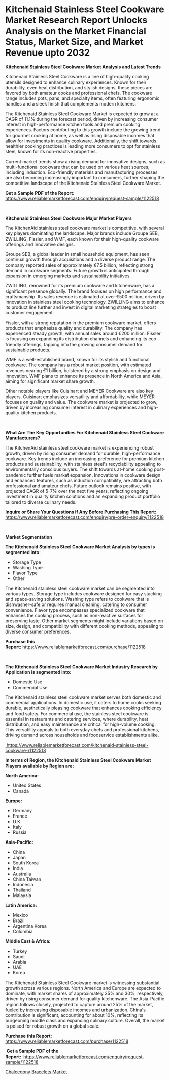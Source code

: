 <p><h1>Kitchenaid Stainless Steel Cookware Market Research Report Unlocks Analysis on the Market Financial Status, Market Size, and Market Revenue upto 2032</h1></p><p><strong>Kitchenaid Stainless Steel Cookware Market Analysis and Latest Trends</strong></p>
<p><p>Kitchenaid Stainless Steel Cookware is a line of high-quality cooking utensils designed to enhance culinary experiences. Known for their durability, even heat distribution, and stylish designs, these pieces are favored by both amateur cooks and professional chefs. The cookware range includes pots, pans, and specialty items, often featuring ergonomic handles and a sleek finish that complements modern kitchens.</p><p>The Kitchenaid Stainless Steel Cookware Market is expected to grow at a CAGR of 11.1% during the forecast period, driven by increasing consumer interest in high-performance kitchen tools and premium cooking experiences. Factors contributing to this growth include the growing trend for gourmet cooking at home, as well as rising disposable incomes that allow for investments in quality cookware. Additionally, the shift towards healthier cooking practices is leading more consumers to opt for stainless steel, known for its non-reactive properties.</p><p>Current market trends show a rising demand for innovative designs, such as multi-functional cookware that can be used on various heat sources, including induction. Eco-friendly materials and manufacturing processes are also becoming increasingly important to consumers, further shaping the competitive landscape of the Kitchenaid Stainless Steel Cookware Market.</p></p>
<p><strong>Get a Sample PDF of the Report:&nbsp;</strong> <a href="https://www.reliablemarketforecast.com/enquiry/request-sample/1122518?utm_campaign=3491&utm_medium=2&utm_source=Github&utm_content=ia&utm_term=05042025&utm_id=kitchenaid-stainless-steel-cookware">https://www.reliablemarketforecast.com/enquiry/request-sample/1122518</a></p>
<p>&nbsp;</p>
<p><strong>Kitchenaid Stainless Steel Cookware Major Market Players</strong></p>
<p><p>The KitchenAid stainless steel cookware market is competitive, with several key players dominating the landscape. Major brands include Groupe SEB, ZWILLING, Fissler, and WMF, each known for their high-quality cookware offerings and innovative designs.</p><p>Groupe SEB, a global leader in small household equipment, has seen continual growth through acquisitions and a diverse product range. The company reported sales of approximately €7.5 billion, reflecting strong demand in cookware segments. Future growth is anticipated through expansion in emerging markets and sustainability initiatives.</p><p>ZWILLING, renowned for its premium cookware and kitchenware, has a significant presence globally. The brand focuses on high performance and craftsmanship. Its sales revenue is estimated at over €500 million, driven by innovation in stainless steel cooking technology. ZWILLING aims to enhance its product line further and invest in digital marketing strategies to boost customer engagement.</p><p>Fissler, with a strong reputation in the premium cookware market, offers products that emphasize quality and durability. The company has experienced steady growth, with annual sales around €200 million. Fissler is focusing on expanding its distribution channels and enhancing its eco-friendly offerings, tapping into the growing consumer demand for sustainable products.</p><p>WMF is a well-established brand, known for its stylish and functional cookware. The company has a robust market position, with estimated revenues nearing €1 billion, bolstered by a strong emphasis on design and innovation. WMF plans to enhance its presence in North America and Asia, aiming for significant market share growth.</p><p>Other notable players like Cuisinart and MEYER Cookware are also key players. Cuisinart emphasizes versatility and affordability, while MEYER focuses on quality and value. The cookware market is projected to grow, driven by increasing consumer interest in culinary experiences and high-quality kitchen products.</p></p>
<p>&nbsp;</p>
<p><strong>What Are The Key Opportunities For Kitchenaid Stainless Steel Cookware Manufacturers?</strong></p>
<p><p>The KitchenAid stainless steel cookware market is experiencing robust growth, driven by rising consumer demand for durable, high-performance cookware. Key trends include an increasing preference for premium kitchen products and sustainability, with stainless steel's recyclability appealing to environmentally conscious buyers. The shift towards at-home cooking post-pandemic further fuels market expansion. Innovations in cookware design and enhanced features, such as induction compatibility, are attracting both professional and amateur chefs. Future outlook remains positive, with projected CAGR of 5-7% over the next five years, reflecting ongoing investment in quality kitchen solutions and an expanding product portfolio tailored to diverse culinary needs.</p></p>
<p><strong>Inquire or Share Your Questions If Any Before Purchasing This Report:</strong> <a href="https://www.reliablemarketforecast.com/enquiry/pre-order-enquiry/1122518?utm_campaign=3491&utm_medium=2&utm_source=Github&utm_content=ia&utm_term=05042025&utm_id=kitchenaid-stainless-steel-cookware">https://www.reliablemarketforecast.com/enquiry/pre-order-enquiry/1122518</a></p>
<p>&nbsp;</p>
<p><strong>Market Segmentation</strong></p>
<p><strong>The Kitchenaid Stainless Steel Cookware Market Analysis by types is segmented into:</strong></p>
<p><ul><li>Storage Type</li><li>Washing Type</li><li>Flavor Type</li><li>Other</li></ul></p>
<p><p>The Kitchenaid stainless steel cookware market can be segmented into various types. Storage type includes cookware designed for easy stacking and space-saving solutions. Washing type refers to cookware that is dishwasher-safe or requires manual cleaning, catering to consumer convenience. Flavor type encompasses specialized cookware that enhances the cooking process, such as non-reactive surfaces for preserving taste. Other market segments might include variations based on size, design, and compatibility with different cooking methods, appealing to diverse consumer preferences.</p></p>
<p><strong>Purchase this Report:&nbsp;</strong><a href="https://www.reliablemarketforecast.com/purchase/1122518?utm_campaign=3491&utm_medium=2&utm_source=Github&utm_content=ia&utm_term=05042025&utm_id=kitchenaid-stainless-steel-cookware">https://www.reliablemarketforecast.com/purchase/1122518</a></p>
<p>&nbsp;</p>
<p><strong>The Kitchenaid Stainless Steel Cookware Market Industry Research by Application is segmented into:</strong></p>
<p><ul><li>Domestic Use</li><li>Commercial Use</li></ul></p>
<p><p>The Kitchenaid stainless steel cookware market serves both domestic and commercial applications. In domestic use, it caters to home cooks seeking durable, aesthetically pleasing cookware that enhances cooking efficiency and food safety. For commercial use, the stainless steel cookware is essential in restaurants and catering services, where durability, heat distribution, and easy maintenance are critical for high-volume cooking. This versatility appeals to both everyday chefs and professional kitchens, driving demand across households and foodservice establishments alike.</p></p>
<p><a href="https://www.reliablemarketforecast.com/kitchenaid-stainless-steel-cookware-r1122518?utm_campaign=3491&utm_medium=2&utm_source=Github&utm_content=ia&utm_term=05042025&utm_id=kitchenaid-stainless-steel-cookware">&nbsp;https://www.reliablemarketforecast.com/kitchenaid-stainless-steel-cookware-r1122518</a></p>
<p><strong>In terms of Region, the Kitchenaid Stainless Steel Cookware Market Players available by Region are:</strong></p>
<p>
    <p> <strong> North America: </strong>
        <ul>
            <li>United States</li>
            <li>Canada</li>
        </ul>
        </p> 
    <p> <strong> Europe: </strong>
        <ul>
            <li>Germany</li>
            <li>France</li>
            <li>U.K.</li>
            <li>Italy</li>
            <li>Russia</li>
        </ul>
        </p> 
    <p> <strong> Asia-Pacific: </strong>
        <ul>
            <li>China</li>
            <li>Japan</li>
            <li>South Korea</li>
            <li>India</li>
            <li>Australia</li>
            <li>China Taiwan</li>
            <li>Indonesia</li>
            <li>Thailand</li>
            <li>Malaysia</li>
        </ul>
        </p> 
    <p> <strong> Latin America: </strong>
        <ul>
            <li>Mexico</li>
            <li>Brazil</li>
            <li>Argentina Korea</li>
            <li>Colombia</li>
        </ul>
        </p> 
    <p> <strong> Middle East & Africa: </strong>
        <ul>
            <li>Turkey</li>
            <li>Saudi</li>
            <li>Arabia</li>
            <li>UAE</li>
            <li>Korea</li>
        </ul>
    </p>
    </p>
<p><p>The Kitchenaid Stainless Steel Cookware market is witnessing substantial growth across various regions. North America and Europe are expected to dominate, with market shares of approximately 35% and 30%, respectively, driven by rising consumer demand for quality kitchenware. The Asia-Pacific region follows closely, projected to capture around 25% of the market, fueled by increasing disposable incomes and urbanization. China's contribution is significant, accounting for about 10%, reflecting its burgeoning middle class and expanding culinary culture. Overall, the market is poised for robust growth on a global scale.</p></p>
<p><strong>Purchase this Report: </strong><a href="https://www.reliablemarketforecast.com/purchase/1122518?utm_campaign=3491&utm_medium=2&utm_source=Github&utm_content=ia&utm_term=05042025&utm_id=kitchenaid-stainless-steel-cookware">https://www.reliablemarketforecast.com/purchase/1122518</a></p>
<p>&nbsp;<strong>Get a Sample PDF of the Report:&nbsp;&nbsp;</strong><a href="https://www.reliablemarketforecast.com/enquiry/request-sample/1122518?utm_campaign=3491&utm_medium=2&utm_source=Github&utm_content=ia&utm_term=05042025&utm_id=kitchenaid-stainless-steel-cookware">https://www.reliablemarketforecast.com/enquiry/request-sample/1122518</a></p>
<p><strong></strong></p>
<p><p><a href="https://github.com/braisykhwezi/Market-Research-Report-List-1/blob/main/chalcedony-bracelets-market.md?utm_campaign=3491&utm_medium=2&utm_source=Github&utm_content=ia&utm_term=05042025&utm_id=kitchenaid-stainless-steel-cookware">Chalcedony Bracelets Market</a></p></p>